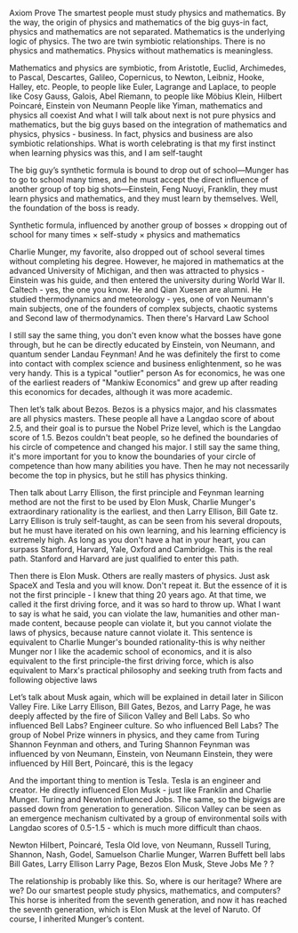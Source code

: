 Axiom
Prove
The smartest people must study physics and mathematics. By the way, the origin of physics and mathematics of the big guys-in fact, physics and mathematics are not separated. Mathematics is the underlying logic of physics. The two are twin symbiotic relationships. There is no physics and mathematics. Physics without mathematics is meaningless.

Mathematics and physics are symbiotic, from Aristotle, Euclid, Archimedes, to Pascal, Descartes, Galileo, Copernicus, to Newton, Leibniz, Hooke, Halley, etc. People, to people like Euler, Lagrange and Laplace, to people like Cosy Gauss, Galois, Abel Riemann, to people like Möbius Klein, Hilbert Poincaré, Einstein von Neumann People like Yiman, mathematics and physics all coexist
And what I will talk about next is not pure physics and mathematics, but the big guys based on the integration of mathematics and physics, physics - business. In fact, physics and business are also symbiotic relationships. What is worth celebrating is that my first instinct when learning physics was this, and I am self-taught

The big guy’s synthetic formula is bound to drop out of school—Munger has to go to school many times, and he must accept the direct influence of another group of top big shots—Einstein, Feng Nuoyi, Franklin, they must learn physics and mathematics, and they must learn by themselves. Well, the foundation of the boss is ready.

Synthetic formula, influenced by another group of bosses × dropping out of school for many times × self-study × physics and mathematics

Charlie Munger, my favorite, also dropped out of school several times without completing his degree. However, he majored in mathematics at the advanced University of Michigan, and then was attracted to physics - Einstein was his guide, and then entered the university during World War II. Caltech - yes, the one you know. He and Qian Xuesen are alumni. He studied thermodynamics and meteorology - yes, one of von Neumann's main subjects, one of the founders of complex subjects, chaotic systems and Second law of thermodynamics. Then there's Harvard Law School

I still say the same thing, you don't even know what the bosses have gone through, but he can be directly educated by Einstein, von Neumann, and quantum sender Landau Feynman! And he was definitely the first to come into contact with complex science and business enlightenment, so he was very handy. This is a typical "outlier" person
As for economics, he was one of the earliest readers of "Mankiw Economics" and grew up after reading this economics for decades, although it was more academic.

Then let’s talk about Bezos. Bezos is a physics major, and his classmates are all physics masters. These people all have a Langdao score of about 2.5, and their goal is to pursue the Nobel Prize level, which is the Langdao score of 1.5. Bezos couldn't beat people, so he defined the boundaries of his circle of competence and changed his major. I still say the same thing, it's more important for you to know the boundaries of your circle of competence than how many abilities you have. Then he may not necessarily become the top in physics, but he still has physics thinking.

Then talk about Larry Ellison, the first principle and Feynman learning method are not the first to be used by Elon Musk, Charlie Munger's extraordinary rationality is the earliest, and then Larry Ellison, Bill Gate tz. Larry Ellison is truly self-taught, as can be seen from his several dropouts, but he must have iterated on his own learning, and his learning efficiency is extremely high. As long as you don't have a hat in your heart, you can surpass Stanford, Harvard, Yale, Oxford and Cambridge. This is the real path. Stanford and Harvard are just qualified to enter this path.

Then there is Elon Musk. Others are really masters of physics. Just ask SpaceX and Tesla and you will know. Don't repeat it. But the essence of it is not the first principle - I knew that thing 20 years ago. At that time, we called it the first driving force, and it was so hard to throw up. What I want to say is what he said, you can violate the law, humanities and other man-made content, because people can violate it, but you cannot violate the laws of physics, because nature cannot violate it. This sentence is equivalent to Charlie Munger's bounded rationality-this is why neither Munger nor I like the academic school of economics, and it is also equivalent to the first principle-the first driving force, which is also equivalent to Marx's practical philosophy and seeking truth from facts and following objective laws

Let’s talk about Musk again, which will be explained in detail later in Silicon Valley Fire. Like Larry Ellison, Bill Gates, Bezos, and Larry Page, he was deeply affected by the fire of Silicon Valley and Bell Labs. So who influenced Bell Labs? Engineer culture. So who influenced Bell Labs? The group of Nobel Prize winners in physics, and they came from Turing Shannon Feynman and others, and Turing Shannon Feynman was influenced by von Neumann, Einstein, von Neumann Einstein, they were influenced by Hill Bert, Poincaré, this is the legacy

And the important thing to mention is Tesla. Tesla is an engineer and creator. He directly influenced Elon Musk - just like Franklin and Charlie Munger. Turing and Newton influenced Jobs. The same, so the bigwigs are passed down from generation to generation. Silicon Valley can be seen as an emergence mechanism cultivated by a group of environmental soils with Langdao scores of 0.5-1.5 - which is much more difficult than chaos.

Newton
Hilbert, Poincaré, Tesla
Old love, von Neumann, Russell
Turing, Shannon, Nash, Godel, Samuelson
Charlie Munger, Warren Buffett
bell labs
Bill Gates, Larry Ellison
Larry Page, Bezos
Elon Musk, Steve Jobs
Me
?
?

The relationship is probably like this. So, where is our heritage? Where are we? Do our smartest people study physics, mathematics, and computers?
This horse is inherited from the seventh generation, and now it has reached the seventh generation, which is Elon Musk at the level of Naruto.
Of course, I inherited Munger’s content.